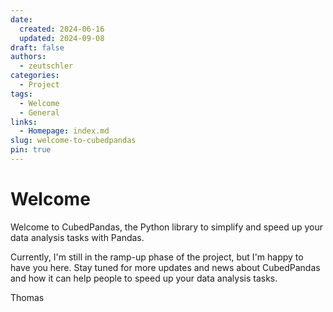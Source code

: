 ```yaml
---
date:
  created: 2024-06-16
  updated: 2024-09-08
draft: false
authors:
  - zeutschler
categories:
  - Project
tags:
  - Welcome
  - General
links:
  - Homepage: index.md
slug: welcome-to-cubedpandas
pin: true
---
```


# Welcome

Welcome to CubedPandas, the Python library to simplify and speed up your data analysis tasks with Pandas.

Currently, I'm still in the ramp-up phase of the project, but I'm happy to have you here. Stay tuned
for more updates and news about CubedPandas and how it can help people to speed up your data analysis tasks.

Thomas

